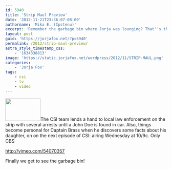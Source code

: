 ```yaml
---
id: 5940
title: 'Strip Maul Preview'
date: '2012-11-21T23:36:07-08:00'
authorname: 'Mika E. (Ipstenu)'
excerpt: 'Remember the garbage bin where Jorja was lounging? That''s this episode.'
layout: post
guid: 'https://jorjafox.net/?p=5940'
permalink: /2012/strip-maul-preview/
astra_style_timestamp_css:
    - '1634338813'
image: 'https://static.jorjafox.net/wordpress/2012/11/STRIP-MAUL.png'
categories:
    - 'Jorja Fox'
tags:
    - csi
    - tv
    - video
---
```


<a href="//static.jorjafox.net/wordpress/2012/11/STRIP-MAUL.png"><img class="alignleft size-thumbnail wp-image-5941" title="STRIP-MAUL" src="//static.jorjafox.net/wordpress/2012/11/STRIP-MAUL-110x70.png" alt="" width="110" height="70" /></a>The CSI team lends a hand to local law enforcement on the strip with several arrests until a John Doe is found in car. Also, things become personal for Captain Brass when he discovers some facts about his daughter, on on the next episode of CSI: airing Wednesday at 10/9c. Only CBS

http://vimeo.com/54070357

Finally we get to see the garbage bin!

